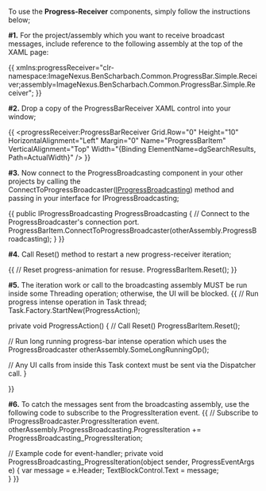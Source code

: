 To use the **Progress-Receiver** components, simply follow the instructions below;

**#1.** For the project/assembly which you want to receive broadcast messages, include reference to the following assembly at the top of the XAML page:  

{{
xmlns:progressReceiver="clr-namespace:ImageNexus.BenScharbach.Common.ProgressBar.Simple.Receiver;assembly=ImageNexus.BenScharbach.Common.ProgressBar.Simple.Receiver";
}}

**#2.** Drop a copy of the ProgressBarReceiver XAML control into your window;

{{ 
<progressReceiver:ProgressBarReceiver Grid.Row="0" Height="10" HorizontalAlignment="Left" Margin="0" Name="ProgressBarItem" VerticalAlignment="Top" Width="{Binding ElementName=dgSearchResults, Path=ActualWidth}" />
}}

**#3.** Now connect to the ProgressBroadcasting component in your other projects by calling the ConnectToProgressBroadcaster([IProgressBroadcasting](IProgressBroadcasting)) method and passing in your interface for IProgressBroadcasting;

{{
public IProgressBroadcasting ProgressBroadcasting
{
// Connect to the ProgressBroadcaster's connection port.                         ProgressBarItem.ConnectToProgressBroadcaster(otherAssembly.ProgressBroadcasting);
}
}}

**#4.** Call Reset() method to restart a new progress-receiver iteration;

{{
// Reset progress-animation for resuse.
ProgressBarItem.Reset();
}}

**#5.** The iteration work or call to the broadcasting assembly MUST be run inside some Threading operation; otherwise, the UI will be blocked.
{{
// Run progress intense operation in Task thread;
Task.Factory.StartNew(ProgressAction);

private void ProgressAction()
{
// Call Reset()
ProgressBarItem.Reset();

// Run long running progress-bar intense operation which uses the ProgressBroadcaster
otherAssembly.SomeLongRunningOp();

// Any UI calls from inside this Task context must be sent via the Dispatcher call.
}

}}

**#6.** To catch the messages sent from the broadcasting assembly, use the following code to subscribe to the ProgressIteration event.
{{
// Subscribe to IProgressBroadcaster.ProgressIteration event.
otherAssembly.ProgressBroadcasting.ProgressIteration += ProgressBroadcasting_ProgressIteration;

// Example code for event-handler;
private void ProgressBroadcasting_ProgressIteration(object sender, ProgressEventArgs e)
{
    var message = e.Header;
    TextBlockControl.Text = message;    
}
}}